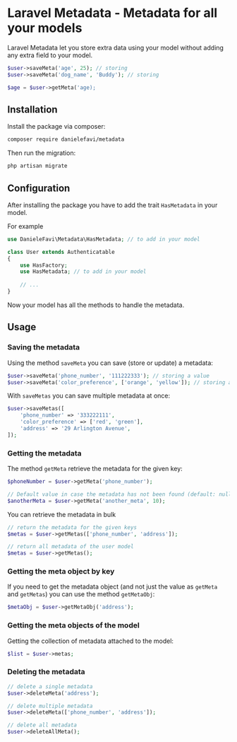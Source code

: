 # Laravel Metadata - Metadata for all your models

Laravel Metadata let you store extra data using your model without adding any extra field to your model.

```php
$user->saveMeta('age', 25); // storing
$user->saveMeta('dog_name', 'Buddy'); // storing

$age = $user->getMeta('age);
```

## Installation

Install the package via composer:

```sh
composer require danielefavi/metadata
```

Then run the migration:

```sh
php artisan migrate
```

## Configuration

After installing the package you have to add the trait `HasMetadata` in your model.

For example 

```php
use DanieleFavi\Metadata\HasMetadata; // to add in your model

class User extends Authenticatable
{
    use HasFactory;
    use HasMetadata; // to add in your model
    
    // ...
}
```

Now your model has all the methods to handle the metadata.

## Usage

### Saving the metadata

Using the method `saveMeta` you can save (store or update) a metadata:

```php
$user->saveMeta('phone_number', '111222333'); // storing a value
$user->saveMeta('color_preference', ['orange', 'yellow']); // storing an array
```

With `saveMetas` you can save multiple metadata at once:

```php
$user->saveMetas([
    'phone_number' => '333222111',
    'color_preference' => ['red', 'green'],
    'address' => '29 Arlington Avenue',
]);
```

### Getting the metadata

The method `getMeta` retrieve the metadata for the given key:

```php
$phoneNumber = $user->getMeta('phone_number');

// Default value in case the metadata has not been found (default: null)
$anotherMeta = $user->getMeta('another_meta', 10);
```

You can retrieve the metadata in bulk 

```php
// return the metadata for the given keys
$metas = $user->getMetas(['phone_number', 'address']);

// return all metadata of the user model
$metas = $user->getMetas();
```

### Getting the meta object by key

If you need to get the metadata object (and not just the value as `getMeta` and `getMetas`) you can use the method `getMetaObj`:

```php
$metaObj = $user->getMetaObj('address');
```

### Getting the meta objects of the model

Getting the collection of metadata attached to the model:

```php
$list = $user->metas;
```

### Deleting the metadata

```php
// delete a single metadata
$user->deleteMeta('address');

// delete multiple metadata
$user->deleteMeta(['phone_number', 'address']);

// delete all metadata
$user->deleteAllMeta();
```